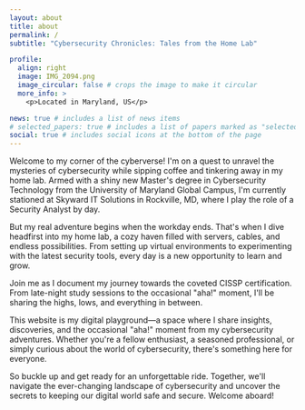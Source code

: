```yaml
---
layout: about
title: about
permalink: /
subtitle: "Cybersecurity Chronicles: Tales from the Home Lab"

profile:
  align: right
  image: IMG_2094.png
  image_circular: false # crops the image to make it circular
  more_info: >
    <p>Located in Maryland, US</p>

news: true # includes a list of news items
# selected_papers: true # includes a list of papers marked as "selected={true}"
social: true # includes social icons at the bottom of the page
---
```


Welcome to my corner of the cyberverse! I'm on a quest to unravel the mysteries of cybersecurity while sipping coffee and tinkering away in my home lab. Armed with a shiny new Master's degree in Cybersecurity Technology from the University of Maryland Global Campus, I'm currently stationed at Skyward IT Solutions in Rockville, MD, where I play the role of a Security Analyst by day.

But my real adventure begins when the workday ends. That's when I dive headfirst into my home lab, a cozy haven filled with servers, cables, and endless possibilities. From setting up virtual environments to experimenting with the latest security tools, every day is a new opportunity to learn and grow.

Join me as I document my journey towards the coveted CISSP certification. From late-night study sessions to the occasional "aha!" moment, I'll be sharing the highs, lows, and everything in between.

This website is my digital playground—a space where I share insights, discoveries, and the occasional "aha!" moment from my cybersecurity adventures. Whether you're a fellow enthusiast, a seasoned professional, or simply curious about the world of cybersecurity, there's something here for everyone.

So buckle up and get ready for an unforgettable ride. Together, we'll navigate the ever-changing landscape of cybersecurity and uncover the secrets to keeping our digital world safe and secure. Welcome aboard!

<!-- Write your biography here. Tell the world about yourself. Link to your favorite [subreddit](http://reddit.com). You can put a picture in, too. The code is already in, just name your picture `prof_pic.jpg` and put it in the `img/` folder.

Put your address / P.O. box / other info right below your picture. You can also disable any of these elements by editing `profile` property of the YAML header of your `_pages/about.md`. Edit `_bibliography/papers.bib` and Jekyll will render your [publications page](/al-folio/publications/) automatically.

Link to your social media connections, too. This theme is set up to use [Font Awesome icons](https://fontawesome.com/) and [Academicons](https://jpswalsh.github.io/academicons/), like the ones below. Add your Facebook, Twitter, LinkedIn, Google Scholar, or just disable all of them. -->
